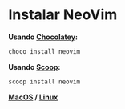 # Instalar NeoVim

**Usando [Chocolatey](https://chocolatey.org/install):**
```bash
choco install neovim
```

**Usando [Scoop](https://scoop.sh/):**
```bash
scoop install neovim
```

**[MacOS](https://github.com/neovim/neovim/wiki/Installing-Neovim#macos--os-x) / [Linux](https://github.com/neovim/neovim/wiki/Installing-Neovim#linux)**
